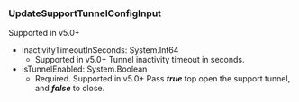 ### UpdateSupportTunnelConfigInput
Supported in v5.0+

- inactivityTimeoutInSeconds: System.Int64
  - Supported in v5.0+
Tunnel inactivity timeout in seconds.
- isTunnelEnabled: System.Boolean
  - Required. Supported in v5.0+
Pass **_true_** top open the support tunnel, and **_false_** to close.
